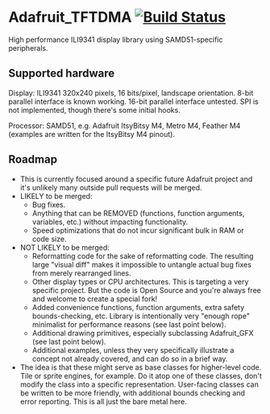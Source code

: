 # Adafruit_TFTDMA [![Build Status](https://travis-ci.org/adafruit/Adafruit_TFTDMA.svg?branch=master)](https://travis-ci.org/adafruit/Adafruit_TFTDMA)
High performance ILI9341 display library using SAMD51-specific peripherals.

## Supported hardware

Display: ILI9341 320x240 pixels, 16 bits/pixel, landscape orientation. 8-bit parallel interface is known working. 16-bit parallel interface untested. SPI is not implemented, though there's some initial hooks.

Processor: SAMD51, e.g. Adafruit ItsyBitsy M4, Metro M4, Feather M4 (examples are written for the ItsyBitsy M4 pinout).

## Roadmap

  * This is currently focused around a specific future Adafruit project and it's unlikely many outside pull requests will be merged.
  * LIKELY to be merged:
    * Bug fixes.
    * Anything that can be REMOVED (functions, function arguments, variables, etc.) without impacting functionality.
    * Speed optimizations that do not incur significant bulk in RAM or code size.
  * NOT LIKELY to be merged:
    * Reformatting code for the sake of reformatting code. The resulting large "visual diff" makes it impossible to untangle actual bug fixes from merely rearranged lines.
    * Other display types or CPU architectures. This is targeting a very specific project. But the code is Open Source and you're always free and welcome to create a special fork!
    * Added convenience functions, function arguments, extra safety bounds-checking, etc. Library is intentionally very "enough rope" minimalist for performance reasons (see last point below).
    * Additional drawing primitives, especially subclassing Adafruit_GFX (see last point below).
    * Additional examples, unless they very specifically illustrate a concept not already covered, and can do so in a brief way.
  * The idea is that these might serve as base classes for higher-level code. Tile or sprite engines, for example. Do it atop one of these classes, don't modify the class into a specific representation. User-facing classes can be written to be more friendly, with additional bounds checking and error reporting. This is all just the bare metal here.
